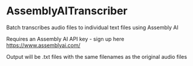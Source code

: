 # AssemblyAITranscriber
Batch transcribes audio files to individual text files using Assembly AI

Requires an Assembly AI API key - sign up here https://www.assemblyai.com/

Output will be .txt files with the same filenames as the original audio files
